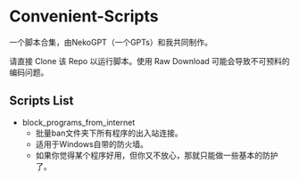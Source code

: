 # Convenient-Scripts

一个脚本合集，由NekoGPT（一个GPTs）和我共同制作。

请直接 Clone 该 Repo 以运行脚本。使用 Raw Download 可能会导致不可预料的编码问题。

## Scripts List

* block_programs_from_internet
  * 批量ban文件夹下所有程序的出入站连接。
  * 适用于Windows自带的防火墙。
  * 如果你觉得某个程序好用，但你又不放心，那就只能做一些基本的防护了。

